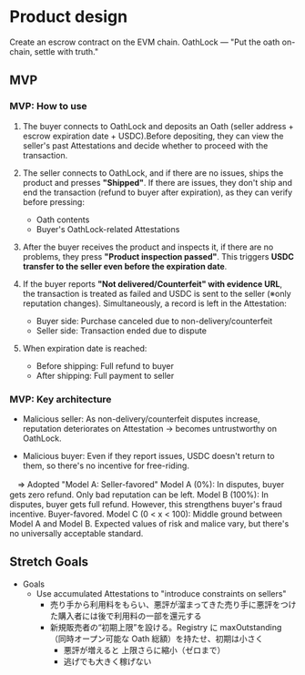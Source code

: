 
# Product design

Create an escrow contract on the EVM chain.
OathLock — "Put the oath on-chain, settle with truth."

## MVP

### MVP: How to use

  1. The buyer connects to OathLock and deposits an Oath (seller address + escrow expiration date + USDC).Before depositing, they can view the seller's past Attestations and decide whether to proceed with the transaction.

  2. The seller connects to OathLock, and if there are no issues, ships the product and presses **"Shipped"**. If there are issues, they don't ship and end the transaction (refund to buyer after expiration), as they can verify before pressing:
     - Oath contents
     - Buyer's OathLock-related Attestations

  3. After the buyer receives the product and inspects it, if there are no problems, they press **"Product inspection passed"**. This triggers **USDC transfer to the seller even before the expiration date**.

  4. If the buyer reports **"Not delivered/Counterfeit" with evidence URL**, the transaction is treated as failed and USDC is sent to the seller (※only reputation changes). Simultaneously, a record is left in the Attestation:
     - Buyer side: Purchase canceled due to non-delivery/counterfeit
     - Seller side: Transaction ended due to dispute

  5. When expiration date is reached:
     - Before shipping: Full refund to buyer
     - After shipping: Full payment to seller

### MVP: Key architecture

- Malicious seller: As non-delivery/counterfeit disputes increase, reputation deteriorates on Attestation → becomes untrustworthy on OathLock.

- Malicious buyer: Even if they report issues, USDC doesn't return to them, so there's no incentive for free-riding.

　⇒ Adopted "Model A: Seller-favored"
        Model A (0%): In disputes, buyer gets zero refund. Only bad reputation can be left.
        Model B (100%): In disputes, buyer gets full refund. However, this strengthens buyer's fraud incentive. Buyer-favored.
        Model C (0 < x < 100): Middle ground between Model A and Model B. Expected values of risk and malice vary, but there's no universally acceptable standard.

## Stretch Goals

- Goals
  - Use accumulated Attestations to "introduce constraints on sellers"
    - 売り手から利用料をもらい、悪評が溜まってきた売り手に悪評をつけた購入者には後で利用料の一部を還元する
    - 新規販売者の“初期上限”を設ける。Registry に maxOutstanding（同時オープン可能な Oath 総額）を持たせ、初期は小さく
      - 悪評が増えると 上限さらに縮小（ゼロまで）
      - 逃げでも大きく稼げない

